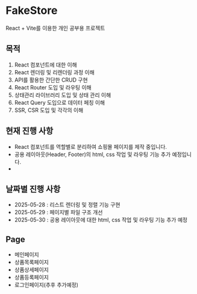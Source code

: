 # FakeStore

React + Vite를 이용한 개인 공부용 프로젝트

## 목적

1. React 컴포넌트에 대한 이해
2. React 렌더링 및 리렌더링 과정 이해
3. API를 활용한 간단한 CRUD 구현
4. React Router 도입 및 라우팅 이해
5. 상태관리 라이브러리 도입 및 상태 관리 이해
6. React Query 도입으로 데이터 페칭 이해
7. SSR, CSR 도입 및 각각의 이해

## 현재 진행 사항

- React 컴포넌트를 역할별로 분리하여 쇼핑몰 페이지를 제작 중입니다.
- 공용 레이아웃(Header, Footer)의 html, css 작업 및 라우팅 기능 추가 예정입니다.
-

## 날짜별 진행 사항

- 2025-05-28 : 리스트 렌더링 및 정렬 기능 구현
- 2025-05-29 : 페이지별 파일 구조 개선
- 2025-05-30 : 공용 레이아웃에 대한 html, css 작업 및 라우팅 기능 추가 예정

## Page

- 메인페이지
- 상품목록페이지
- 상품상세페이지
- 상품등록페이지
- 로그인페이지(추후 추가예정)
